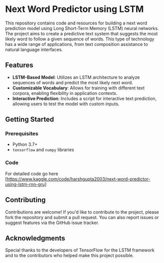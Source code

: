 # Next Word Predictor using LSTM

This repository contains code and resources for building a next word prediction model using Long Short-Term Memory (LSTM) neural networks. The project aims to create a predictive text system that suggests the most likely word to follow a given sequence of words. This type of technology has a wide range of applications, from text composition assistance to natural language interfaces.

## Features

- **LSTM-Based Model**: Utilizes an LSTM architecture to analyze sequences of words and predict the most likely next word.
- **Customizable Vocabulary**: Allows for training with different text corpora, enabling flexibility in application contexts.
- **Interactive Prediction**: Includes a script for interactive text prediction, allowing users to test the model with custom inputs.

## Getting Started

### Prerequisites
- Python 3.7+
- `tensorflow` and `numpy` libraries

### Code
For detailed code go here [https://www.kaggle.com/code/harshgupta2003/next-word-predictor-using-lstm-rnn-gru]

## Contributing
Contributions are welcome! If you'd like to contribute to the project, please fork the repository and submit a pull request. You can also report issues or suggest features via the GitHub issue tracker.

## Acknowledgments
Special thanks to the developers of TensorFlow for the LSTM framework and to the contributors who helped make this project possible.

